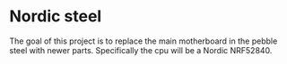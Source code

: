 # Nordic steel

The goal of this project is to replace the main motherboard in the pebble steel with newer parts.  Specifically the cpu will be a Nordic NRF52840.

